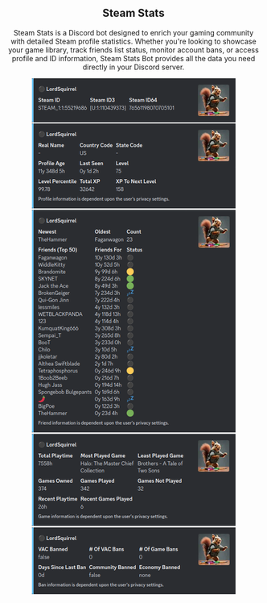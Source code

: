<div align="center"> 
    <h2>Steam Stats</h2>
    <p>Steam Stats is a Discord bot designed to enrich your gaming community with detailed Steam profile statistics. Whether you're looking to showcase your game library, track friends list status, monitor account bans, or access profile and ID information, Steam Stats Bot provides all the data you need directly in your Discord server.</p>
    <img src="./assets/commands.png">
</div>
